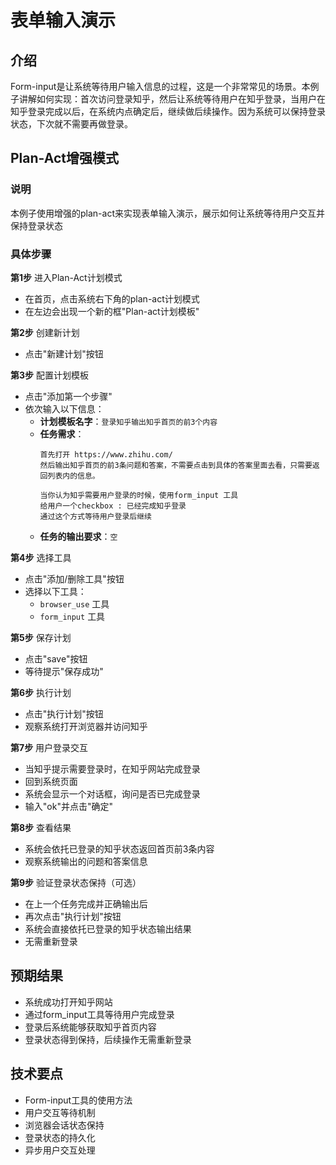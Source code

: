 # 表单输入演示

## 介绍
Form-input是让系统等待用户输入信息的过程，这是一个非常常见的场景。本例子讲解如何实现：首次访问登录知乎，然后让系统等待用户在知乎登录，当用户在知乎登录完成以后，在系统内点确定后，继续做后续操作。因为系统可以保持登录状态，下次就不需要再做登录。

## Plan-Act增强模式

### 说明
本例子使用增强的plan-act来实现表单输入演示，展示如何让系统等待用户交互并保持登录状态

### 具体步骤

**第1步** 进入Plan-Act计划模式
- 在首页，点击系统右下角的plan-act计划模式
- 在左边会出现一个新的框"Plan-act计划模板"

**第2步** 创建新计划
- 点击"新建计划"按钮

**第3步** 配置计划模板
- 点击"添加第一个步骤"
- 依次输入以下信息：
  - **计划模板名字**：`登录知乎输出知乎首页的前3个内容`
  - **任务需求**：
    ```
    首先打开 https://www.zhihu.com/ 
    然后输出知乎首页的前3条问题和答案，不需要点击到具体的答案里面去看，只需要返回列表内的信息。

    当你认为知乎需要用户登录的时候，使用form_input 工具
    给用户一个checkbox : 已经完成知乎登录 
    通过这个方式等待用户登录后继续
    ```
  - **任务的输出要求**：`空`

**第4步** 选择工具
- 点击"添加/删除工具"按钮
- 选择以下工具：
  - `browser_use` 工具
  - `form_input` 工具

**第5步** 保存计划
- 点击"save"按钮
- 等待提示"保存成功"

**第6步** 执行计划
- 点击"执行计划"按钮
- 观察系统打开浏览器并访问知乎

**第7步** 用户登录交互
- 当知乎提示需要登录时，在知乎网站完成登录
- 回到系统页面
- 系统会显示一个对话框，询问是否已完成登录
- 输入"ok"并点击"确定"

**第8步** 查看结果
- 系统会依托已登录的知乎状态返回首页前3条内容
- 观察系统输出的问题和答案信息

**第9步** 验证登录状态保持（可选）
- 在上一个任务完成并正确输出后
- 再次点击"执行计划"按钮
- 系统会直接依托已登录的知乎状态输出结果
- 无需重新登录

## 预期结果
- 系统成功打开知乎网站
- 通过form_input工具等待用户完成登录
- 登录后系统能够获取知乎首页内容
- 登录状态得到保持，后续操作无需重新登录

## 技术要点
- Form-input工具的使用方法
- 用户交互等待机制
- 浏览器会话状态保持
- 登录状态的持久化
- 异步用户交互处理

